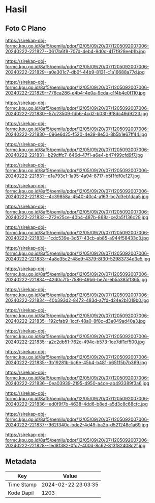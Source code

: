 # Hasil

## Foto C Plano

https://sirekap-obj-formc.kpu.go.id/8af5/pemilu/pdpr/12/05/09/20/07/1205092007006-20240222-221827--0617b6f8-707d-4eb4-9d0d-417f928eeb1b.jpg

https://sirekap-obj-formc.kpu.go.id/8af5/pemilu/pdpr/12/05/09/20/07/1205092007006-20240222-221829--a0e301c7-db0f-44b9-8131-c1a16688a77d.jpg

https://sirekap-obj-formc.kpu.go.id/8af5/pemilu/pdpr/12/05/09/20/07/1205092007006-20240222-221829--776ca286-e4b4-4e0a-9cda-c1f4b4e0f110.jpg

https://sirekap-obj-formc.kpu.go.id/8af5/pemilu/pdpr/12/05/09/20/07/1205092007006-20240222-221830--57c23509-fdb6-4cd2-b03f-9f8dc49d9223.jpg

https://sirekap-obj-formc.kpu.go.id/8af5/pemilu/pdpr/12/05/09/20/07/1205092007006-20240222-221830--096e6d25-f520-4e39-8e50-8b5b1e67ff44.jpg

https://sirekap-obj-formc.kpu.go.id/8af5/pemilu/pdpr/12/05/09/20/07/1205092007006-20240222-221831--b29dffc7-646d-47f1-a6e4-b47499cfd9f7.jpg

https://sirekap-obj-formc.kpu.go.id/8af5/pemilu/pdpr/12/05/09/20/07/1205092007006-20240222-221831--d1a793c1-1a95-4a94-8717-b5f1fdf0e127.jpg

https://sirekap-obj-formc.kpu.go.id/8af5/pemilu/pdpr/12/05/09/20/07/1205092007006-20240222-221832--4c39858a-4540-40c4-a163-bc7d3eb1daa5.jpg

https://sirekap-obj-formc.kpu.go.id/8af5/pemilu/pdpr/12/05/09/20/07/1205092007006-20240222-221832--272e25ce-40b4-487b-868a-ce2a5f136c29.jpg

https://sirekap-obj-formc.kpu.go.id/8af5/pemilu/pdpr/12/05/09/20/07/1205092007006-20240222-221833--1cdc539e-3d57-43cb-ab85-a944f58433c3.jpg

https://sirekap-obj-formc.kpu.go.id/8af5/pemilu/pdpr/12/05/09/20/07/1205092007006-20240222-221833--4a8e35c2-48e9-4379-8f30-52983734d3e5.jpg

https://sirekap-obj-formc.kpu.go.id/8af5/pemilu/pdpr/12/05/09/20/07/1205092007006-20240222-221834--42d0c7f5-7586-49b6-be7d-eb5a385ff365.jpg

https://sirekap-obj-formc.kpu.go.id/8af5/pemilu/pdpr/12/05/09/20/07/1205092007006-20240222-221834--40b393d2-8472-483d-a7fd-d24e2b1019b0.jpg

https://sirekap-obj-formc.kpu.go.id/8af5/pemilu/pdpr/12/05/09/20/07/1205092007006-20240222-221835--192cfab9-1ccf-48a0-8f8c-d3e049ad40a3.jpg

https://sirekap-obj-formc.kpu.go.id/8af5/pemilu/pdpr/12/05/09/20/07/1205092007006-20240222-221835--a2c2db51-762c-494c-b573-1ce7df1cf500.jpg

https://sirekap-obj-formc.kpu.go.id/8af5/pemilu/pdpr/12/05/09/20/07/1205092007006-20240222-221835--3b19281b-bc6e-45b4-b481-b65115b7b369.jpg

https://sirekap-obj-formc.kpu.go.id/8af5/pemilu/pdpr/12/05/09/20/07/1205092007006-20240222-221836--0ea03939-2195-4950-a4ce-ab493389f3a6.jpg

https://sirekap-obj-formc.kpu.go.id/8af5/pemilu/pdpr/12/05/09/20/07/1205092007006-20240222-221836--ed0f9f7b-4638-4dd6-b8ed-a5d3c8c68cfc.jpg

https://sirekap-obj-formc.kpu.go.id/8af5/pemilu/pdpr/12/05/09/20/07/1205092007006-20240222-221837--962f340c-bde2-4d49-ba2b-d521248c1a69.jpg

https://sirekap-obj-formc.kpu.go.id/8af5/pemilu/pdpr/12/05/09/20/07/1205092007006-20240222-221828--1ed8f382-0fd7-400d-8c62-813f82408c2f.jpg


## Metadata

| Key        | Value               |
| ---------- | ------------------- |
| Time Stamp | 2024-02-22 23:03:35 |
| Kode Dapil | 1203                |



